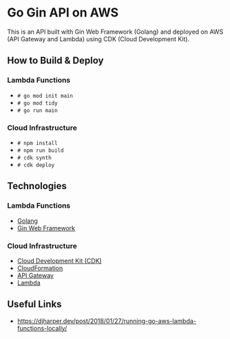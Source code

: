 # Go Gin API on AWS

This is an API built with Gin Web Framework (Golang) and deployed on AWS (API Gateway and Lambda) using CDK (Cloud Development Kit).

## How to Build & Deploy

### Lambda Functions

- `# go mod init main`
- `# go mod tidy`
- `# go run main`

### Cloud Infrastructure

- `# npm install`
- `# npm run build`
- `# cdk synth`
- `# cdk deploy`

## Technologies

### Lambda Functions

- [Golang](https://go.dev)
- [Gin Web Framework](https://github.com/gin-gonic/gin)

### Cloud Infrastructure

- [Cloud Development Kit (CDK)](https://docs.aws.amazon.com/cdk/v2/guide/home.html)
- [CloudFormation](https://aws.amazon.com/cloudformation/)
- [API Gateway](https://aws.amazon.com/api-gateway)
- [Lambda](https://aws.amazon.com/lambda)

## Useful Links
- https://djharper.dev/post/2018/01/27/running-go-aws-lambda-functions-locally/
